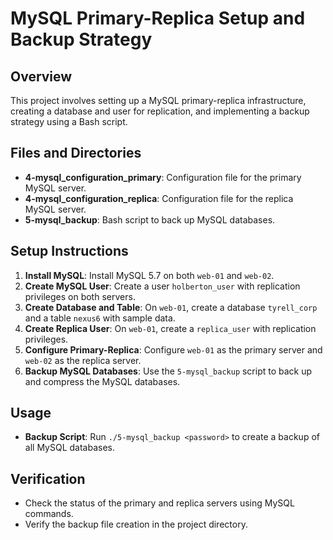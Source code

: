 # MySQL Primary-Replica Setup and Backup Strategy

## Overview
This project involves setting up a MySQL primary-replica infrastructure, creating a database and user for replication, and implementing a backup strategy using a Bash script.

## Files and Directories
- **4-mysql_configuration_primary**: Configuration file for the primary MySQL server.
- **4-mysql_configuration_replica**: Configuration file for the replica MySQL server.
- **5-mysql_backup**: Bash script to back up MySQL databases.

## Setup Instructions
1. **Install MySQL**: Install MySQL 5.7 on both `web-01` and `web-02`.
2. **Create MySQL User**: Create a user `holberton_user` with replication privileges on both servers.
3. **Create Database and Table**: On `web-01`, create a database `tyrell_corp` and a table `nexus6` with sample data.
4. **Create Replica User**: On `web-01`, create a `replica_user` with replication privileges.
5. **Configure Primary-Replica**: Configure `web-01` as the primary server and `web-02` as the replica server.
6. **Backup MySQL Databases**: Use the `5-mysql_backup` script to back up and compress the MySQL databases.

## Usage
- **Backup Script**: Run `./5-mysql_backup <password>` to create a backup of all MySQL databases.

## Verification
- Check the status of the primary and replica servers using MySQL commands.
- Verify the backup file creation in the project directory.
